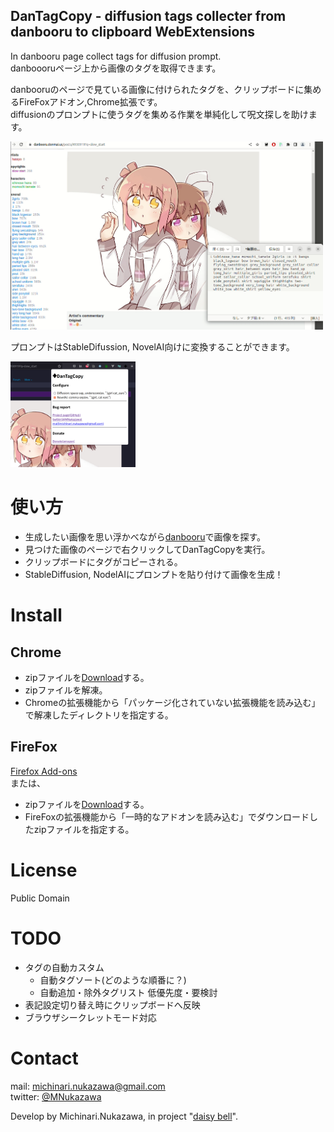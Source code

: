 DanTagCopy - diffusion tags collecter from danbooru to clipboard WebExtensions
----

In danbooru page collect tags for diffusion prompt.  
danboooruページ上から画像のタグを取得できます。  
  
danbooruのページで見ている画像に付けられたタグを、クリップボードに集めるFireFoxアドオン,Chrome拡張です。  
diffusionのプロンプトに使うタグを集める作業を単純化して呪文探しを助けます。  
  

<img src="docs/20221014_example.png" width="500">  

プロンプトはStableDifussion, NovelAI向けに変換することができます。  

<img src="docs/20221021_popup.png" width="200">  

# 使い方
- 生成したい画像を思い浮かべながら[danbooru][danbooru]で画像を探す。
- 見つけた画像のページで右クリックしてDanTagCopyを実行。
- クリップボードにタグがコピーされる。
- StableDiffusion, NodelAIにプロンプトを貼り付けて画像を生成！

# Install
## Chrome
- zipファイルを[Download][Download]する。  
- zipファイルを解凍。  
- Chromeの拡張機能から「パッケージ化されていない拡張機能を読み込む」で解凍したディレクトリを指定する。  
## FireFox
[Firefox Add-ons](https://addons.mozilla.org/ja/firefox/addon/dantagcopy/)  
または、
- zipファイルを[Download][Download]する。  
- FireFoxの拡張機能から「一時的なアドオンを読み込む」でダウンロードしたzipファイルを指定する。  


# License
Public Domain  

# TODO
- タグの自動カスタム
  - 自動タグソート(どのような順番に？)
  - 自動追加・除外タグリスト
低優先度・要検討
- 表記設定切り替え時にクリップボードへ反映  
- ブラウザシークレットモード対応  

# Contact
mail: [michinari.nukazawa@gmail.com][mailto]  
twitter: [@MNukazawa][twitter]  

Develop by Michinari.Nukazawa, in project "[daisy bell][pixiv_booth_project_daisy_bell]".  

[danbooru]: https://danbooru.donmai.us/
[download]: https://github.com/MichinariNukazawa/DanTagCopy_diffusion_tags_clipboard_webextension/releases/
[pixiv_booth_project_daisy_bell]: https://daisy-bell.booth.pm/
[mailto]: mailto:michinari.nukazawa@gmail.com
[twitter]: https://twitter.com/MNukazawa
